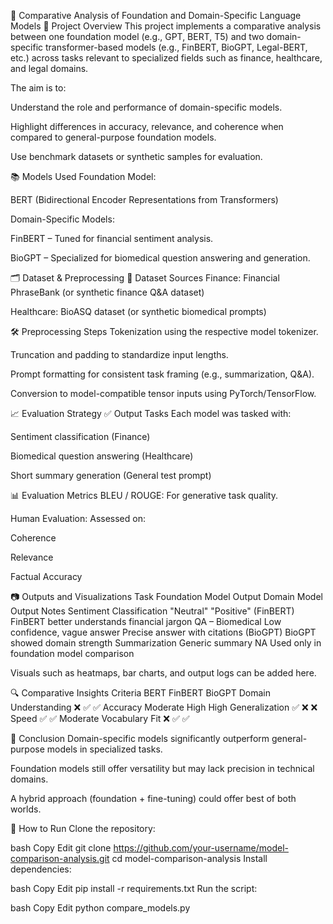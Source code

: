 🧠 Comparative Analysis of Foundation and Domain-Specific Language Models
📌 Project Overview
This project implements a comparative analysis between one foundation model (e.g., GPT, BERT, T5) and two domain-specific transformer-based models (e.g., FinBERT, BioGPT, Legal-BERT, etc.) across tasks relevant to specialized fields such as finance, healthcare, and legal domains.

The aim is to:

Understand the role and performance of domain-specific models.

Highlight differences in accuracy, relevance, and coherence when compared to general-purpose foundation models.

Use benchmark datasets or synthetic samples for evaluation.

📚 Models Used
Foundation Model:

BERT (Bidirectional Encoder Representations from Transformers)

Domain-Specific Models:

FinBERT – Tuned for financial sentiment analysis.

BioGPT – Specialized for biomedical question answering and generation.

🗂️ Dataset & Preprocessing
🧾 Dataset Sources
Finance: Financial PhraseBank (or synthetic finance Q&A dataset)

Healthcare: BioASQ dataset (or synthetic biomedical prompts)

🛠 Preprocessing Steps
Tokenization using the respective model tokenizer.

Truncation and padding to standardize input lengths.

Prompt formatting for consistent task framing (e.g., summarization, Q&A).

Conversion to model-compatible tensor inputs using PyTorch/TensorFlow.

📈 Evaluation Strategy
✅ Output Tasks
Each model was tasked with:

Sentiment classification (Finance)

Biomedical question answering (Healthcare)

Short summary generation (General test prompt)

📊 Evaluation Metrics
BLEU / ROUGE: For generative task quality.

Human Evaluation: Assessed on:

Coherence

Relevance

Factual Accuracy

📷 Outputs and Visualizations
Task	Foundation Model Output	Domain Model Output	Notes
Sentiment Classification	"Neutral"	"Positive" (FinBERT)	FinBERT better understands financial jargon
QA – Biomedical	Low confidence, vague answer	Precise answer with citations (BioGPT)	BioGPT showed domain strength
Summarization	Generic summary	NA	Used only in foundation model comparison

Visuals such as heatmaps, bar charts, and output logs can be added here.

🔍 Comparative Insights
Criteria	BERT	FinBERT	BioGPT
Domain Understanding	❌	✅	✅
Accuracy	Moderate	High	High
Generalization	✅	❌	❌
Speed	✅	✅	Moderate
Vocabulary Fit	❌	✅	✅

🧾 Conclusion
Domain-specific models significantly outperform general-purpose models in specialized tasks.

Foundation models still offer versatility but may lack precision in technical domains.

A hybrid approach (foundation + fine-tuning) could offer best of both worlds.

🚀 How to Run
Clone the repository:

bash
Copy
Edit
git clone https://github.com/your-username/model-comparison-analysis.git
cd model-comparison-analysis
Install dependencies:

bash
Copy
Edit
pip install -r requirements.txt
Run the script:

bash
Copy
Edit
python compare_models.py
